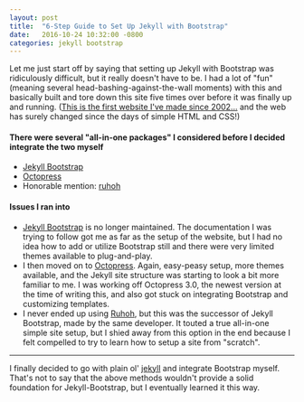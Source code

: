 ```yaml
---
layout: post
title:  "6-Step Guide to Set Up Jekyll with Bootstrap"
date:   2016-10-24 10:32:00 -0800
categories: jekyll bootstrap
---
```


Let me just start off by saying that setting up Jekyll with Bootstrap was ridiculously difficult, but it really doesn't have to be. I had a lot of "fun" (meaning several head-bashing-against-the-wall moments) with this and basically built and tore down this site five times over before it was finally up and running. ([This is the first website I've made since 2002...][about-me] and the web has surely changed since the days of simple HTML and CSS!)

#### There were several "all-in-one packages" I considered before I decided integrate the two myself
- [Jekyll Bootstrap][jekyll-bootstrap]
- [Octopress][octopress]
- Honorable mention: [ruhoh][ruhoh]

#### Issues I ran into
- [Jekyll Bootstrap][jekyll-bootstrap] is no longer maintained. The documentation I was trying to follow got me as far as the setup of the website, but I had no idea how to add or utilize Bootstrap still and there were very limited themes available to plug-and-play.
- I then moved on to [Octopress][octopress]. Again, easy-peasy setup, more themes available, and the Jekyll site structure was starting to look a bit more familiar to me. I was working off Octopress 3.0, the newest version at the time of writing this, and also got stuck on integrating Bootstrap and customizing templates.
- I never ended up using [Ruhoh][ruhoh], but this was the successor of Jekyll Bootstrap, made by the same developer. It touted a true all-in-one simple site setup, but I shied away from this option in the end because I felt compelled to try to learn how to setup a site from "scratch".



---



I finally decided to go with plain ol' [jekyll][jekyll] and integrate Bootstrap myself. That's not to say that the above methods wouldn't provide a solid foundation for Jekyll-Bootstrap, but I eventually learned it this way.

#### *This guide is intended for beginners, however it assumes some base knowledge of
- [Command line][unix]
- [HTML][html] & [CSS][css]
- [Jekyll][jekyll]
- [Bootstrap][bootstrap]
- [GitHub][github]
- Also good to know: [Markdown][markdown]

<br />

## **The Setup**

<br />

#### 1. Use the quickstart guide to setup [Jekyll as instructed][jekyll-quickstart].
#### 2. Download [Bootstrap] - the Sass version. Go to the folder `assests\stylesheets`.
#### 3. Place `_bootstrap.scss` and the `bootstrap` folder and all its contents into a new folder named `_sass` in the root of the Jekyll project.
#### 4. In the `Gemfile` of the Jekyll project, add the following line

```
gem "sass"
````

#### 5. Go to the `_config.yml` file and add the following

```
sass:
    style: :compressed
    sass_dir: _sass
```

Be sure to quit out of and restart the Jekyll server anytime the `_config.yml` file is changed.
#### 6. Update the `css/main.scss` file to this

```
---
---
@import bootstrap
```

All else in `main.scss` can be deleted unless the built in minima theme will be used. To modify bootstrap settings add code **after** the two sets of dashes, but **before** the `@import bootstrap`. The `bootstrap` folder in `_sass` contains the modifiable variables. An example view of a `main.scss` file when I want to update the headings font typeface to Arial is

```
---
---
$headings-font-family: "Arial", sans-serif;

@import bootstrap
```

<br />

### And that's it in 6 easy steps! -- Bootstrap styling can now be used directly in the HTML.





[about-me]: /software%20engineering/2016/10/16/why-im-aspiring-to-be-a-software-developer.html
[jekyll]: https://github.com/jekyll/jekyll
[jekyll-quickstart]: https://jekyllrb.com/
[jekyll-bootstrap]: https://github.com/plusjade/jekyll-bootstrap
[ruhoh]: https://github.com/ruhoh
[octopress]: http://octopress.org/
[bootstrap]: https://getbootstrap.com/
[markdown]: http://kirkstrobeck.github.io/whatismarkdown.com/
[github]: https://github.com/
[html]: http://www.w3schools.com/html/
[css]: http://www.w3schools.com/css/
[unix]: https://www.google.com/#q=learn+command+line